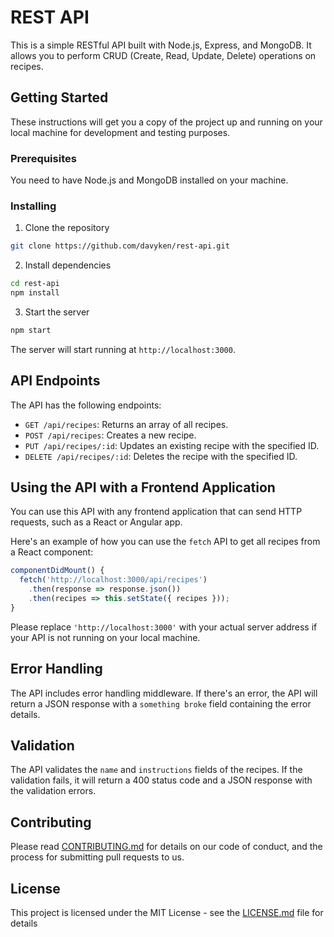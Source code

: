 # REST API

This is a simple RESTful API built with Node.js, Express, and MongoDB. It allows you to perform CRUD (Create, Read, Update, Delete) operations on recipes.

## Getting Started

These instructions will get you a copy of the project up and running on your local machine for development and testing purposes.

### Prerequisites

You need to have Node.js and MongoDB installed on your machine.

### Installing

1. Clone the repository
```bash
git clone https://github.com/davyken/rest-api.git
```
2. Install dependencies
```bash
cd rest-api
npm install
```
3. Start the server
```bash
npm start
```
The server will start running at `http://localhost:3000`.

## API Endpoints

The API has the following endpoints:

- `GET /api/recipes`: Returns an array of all recipes.
- `POST /api/recipes`: Creates a new recipe.
- `PUT /api/recipes/:id`: Updates an existing recipe with the specified ID.
- `DELETE /api/recipes/:id`: Deletes the recipe with the specified ID.

## Using the API with a Frontend Application

You can use this API with any frontend application that can send HTTP requests, such as a React or Angular app.

Here's an example of how you can use the `fetch` API to get all recipes from a React component:

```jsx
componentDidMount() {
  fetch('http://localhost:3000/api/recipes')
    .then(response => response.json())
    .then(recipes => this.setState({ recipes }));
}
```

Please replace `'http://localhost:3000'` with your actual server address if your API is not running on your local machine.

## Error Handling

The API includes error handling middleware. If there's an error, the API will return a JSON response with a `something broke` field containing the error details.

## Validation

The API validates the `name` and `instructions` fields of the recipes. If the validation fails, it will return a 400 status code and a JSON response with the validation errors.

## Contributing

Please read [CONTRIBUTING.md](https://github.com/davyken/rest-api/blob/main/CONTRIBUTING.md) for details on our code of conduct, and the process for submitting pull requests to us.

## License

This project is licensed under the MIT License - see the [LICENSE.md](https://github.com/davyken/rest-api/blob/main/LICENSE.md) file for details

